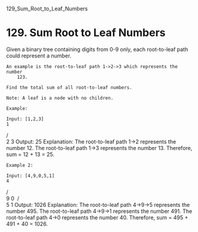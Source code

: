 129_Sum_Root_to_Leaf_Numbers
# 129. Sum Root to Leaf Numbers

Given a binary tree containing digits from 0-9 only, each root-to-leaf path
        could represent a number.

    An example is the root-to-leaf path 1->2->3 which represents the number
        123.

    Find the total sum of all root-to-leaf numbers.

    Note: A leaf is a node with no children.

    Example:

    Input: [1,2,3]
    1
   / \
  2   3
Output: 25
Explanation:
The root-to-leaf path 1->2 represents the number 12.
The root-to-leaf path 1->3 represents the number 13.
Therefore, sum = 12 + 13 = 25.

    Example 2:

    Input: [4,9,0,5,1]
    4
   / \
  9   0
 / \
5   1
Output: 1026
Explanation:
The root-to-leaf path 4->9->5 represents the number 495.
The root-to-leaf path 4->9->1 represents the number 491.
The root-to-leaf path 4->0 represents the number 40.
Therefore, sum = 495 + 491 + 40 = 1026.
